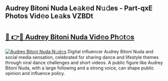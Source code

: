 ## Audrey Bitoni Nuda Le𝚊k𝚎d N𝚞𝚍es - Part-qxE Photos Vid𝚎o Le𝚊ks VZBDt

# <h2><a href="http://fbb97r4.evod.top/?m=Audrey+Bitoni+Nuda">🔗 👉🔴 Audrey Bitoni Nuda Vid𝚎o Ph𝚘t𝚘s</a></h2>

[![Audrey Bitoni Nuda N𝚞d𝚎s](https://i.imgur.com/8V9OHl7.gif)](http://fbb97r4.evod.top/?m=Audrey+Bitoni+Nuda)
Digital influencer Audrey Bitoni Nuda and social media sensation, celebrated for sharing dance and lifestyle themes through viral dance challenges and short videos. A public figure like Audrey Bitoni Nuda, with a large following and a strong voice, can shape public opinion and influence policy. 
